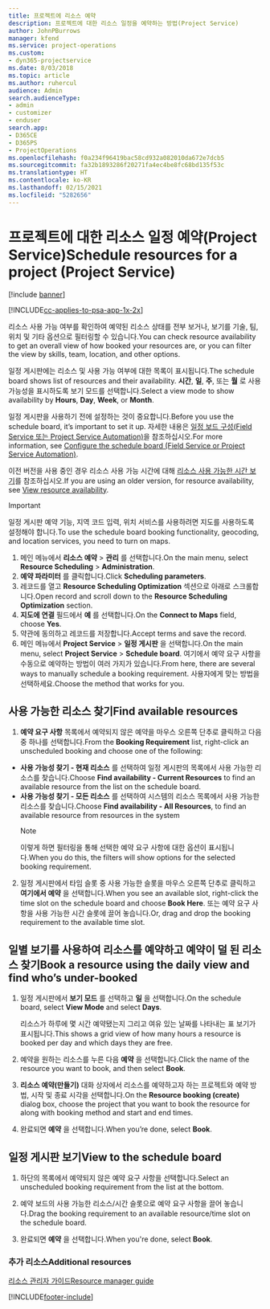 ```yaml
---
title: 프로젝트에 리소스 예약
description: 프로젝트에 대한 리소스 일정을 예약하는 방법(Project Service)
author: JohnPBurrows
manager: kfend
ms.service: project-operations
ms.custom:
- dyn365-projectservice
ms.date: 8/03/2018
ms.topic: article
ms.author: ruhercul
audience: Admin
search.audienceType:
- admin
- customizer
- enduser
search.app:
- D365CE
- D365PS
- ProjectOperations
ms.openlocfilehash: f0a234f96419bac58cd932a082010da672e7dcb5
ms.sourcegitcommit: fa32b1893286f20271fa4ec4be8fc68bd135f53c
ms.translationtype: HT
ms.contentlocale: ko-KR
ms.lasthandoff: 02/15/2021
ms.locfileid: "5282656"
---
```

# <a name="schedule-resources-for-a-project-project-service"></a><span data-ttu-id="4cae5-103">프로젝트에 대한 리소스 일정 예약(Project Service)</span><span class="sxs-lookup"><span data-stu-id="4cae5-103">Schedule resources for a project (Project Service)</span></span>

[!include [banner](../includes/psa-now-project-operations.md)]

[!INCLUDE[cc-applies-to-psa-app-1x-2x](../includes/cc-applies-to-psa-app-1x-2x.md)]

<span data-ttu-id="4cae5-104">리소스 사용 가능 여부를 확인하여 예약된 리소스 상태를 전부 보거나, 보기를 기술, 팀, 위치 및 기타 옵션으로 필터링할 수 있습니다.</span><span class="sxs-lookup"><span data-stu-id="4cae5-104">You can check resource availability to get an overall view of how booked your resources are, or you can filter the view by skills, team, location, and other options.</span></span>  
  
<span data-ttu-id="4cae5-105">일정 게시판에는 리소스 및 사용 가능 여부에 대한 목록이 표시됩니다.</span><span class="sxs-lookup"><span data-stu-id="4cae5-105">The schedule board shows list of resources and their availability.</span></span> <span data-ttu-id="4cae5-106">**시간**, **일**, **주**, 또는 **월** 로 사용 가능성을 표시하도록 보기 모드를 선택합니다.</span><span class="sxs-lookup"><span data-stu-id="4cae5-106">Select a view mode to show availability by **Hours**, **Day**, **Week**, or **Month**.</span></span>  
  
<span data-ttu-id="4cae5-107">일정 게시판을 사용하기 전에 설정하는 것이 중요합니다.</span><span class="sxs-lookup"><span data-stu-id="4cae5-107">Before you use the schedule board, it’s important to set it up.</span></span> <span data-ttu-id="4cae5-108">자세한 내용은 [일정 보드 구성(Field Service 또는 Project Service Automation)](https://docs.microsoft.com/dynamics365/field-service/configure-schedule-board)을 참조하십시오.</span><span class="sxs-lookup"><span data-stu-id="4cae5-108">For more information, see [Configure the schedule board (Field Service or Project Service Automation)](https://docs.microsoft.com/dynamics365/field-service/configure-schedule-board).</span></span>
  
<span data-ttu-id="4cae5-109">이전 버전을 사용 중인 경우 리소스 사용 가능 시간에 대해 [리소스 사용 가능한 시간 보기](../psa/view-resource-availability.md)를 참조하십시오.</span><span class="sxs-lookup"><span data-stu-id="4cae5-109">If you are using an older version, for resource availability, see [View resource availability](../psa/view-resource-availability.md).</span></span>  

> [!IMPORTANT]
>  <span data-ttu-id="4cae5-110">일정 게시판 예약 기능, 지역 코드 입력, 위치 서비스를 사용하려면 지도를 사용하도록 설정해야 합니다.</span><span class="sxs-lookup"><span data-stu-id="4cae5-110">To use the schedule board booking functionality, geocoding, and location services, you need to turn on maps.</span></span>  
> 
> 1. <span data-ttu-id="4cae5-111">메인 메뉴에서 **리소스 예약** > **관리** 를 선택합니다.</span><span class="sxs-lookup"><span data-stu-id="4cae5-111">On the main menu, select **Resource Scheduling** > **Administration**.</span></span>  
> 2. <span data-ttu-id="4cae5-112">**예약 파라미터** 를 클릭합니다.</span><span class="sxs-lookup"><span data-stu-id="4cae5-112">Click **Scheduling parameters**.</span></span>  
> 3. <span data-ttu-id="4cae5-113">레코드를 열고 **Resource Scheduling Optimization** 섹션으로 아래로 스크롤합니다.</span><span class="sxs-lookup"><span data-stu-id="4cae5-113">Open record and scroll down to the **Resource Scheduling Optimization** section.</span></span>  
> 4. <span data-ttu-id="4cae5-114">**지도에 연결** 필드에서 **예** 를 선택합니다.</span><span class="sxs-lookup"><span data-stu-id="4cae5-114">On the **Connect to Maps** field, choose **Yes**.</span></span>  
> 5. <span data-ttu-id="4cae5-115">약관에 동의하고 레코드를 저장합니다.</span><span class="sxs-lookup"><span data-stu-id="4cae5-115">Accept terms and save the record.</span></span>  
> 6. <span data-ttu-id="4cae5-116">메인 메뉴에서 **Project Service** > **일정 게시판** 을 선택합니다.</span><span class="sxs-lookup"><span data-stu-id="4cae5-116">On the main menu, select **Project Service** > **Schedule board**.</span></span> <span data-ttu-id="4cae5-117">여기에서 예약 요구 사항을 수동으로 예약하는 방법이 여러 가지가 있습니다.</span><span class="sxs-lookup"><span data-stu-id="4cae5-117">From here, there are several ways to manually schedule a booking requirement.</span></span> <span data-ttu-id="4cae5-118">사용자에게 맞는 방법을 선택하세요.</span><span class="sxs-lookup"><span data-stu-id="4cae5-118">Choose the method that works for you.</span></span>
  
## <a name="find-available-resources"></a><span data-ttu-id="4cae5-119">사용 가능한 리소스 찾기</span><span class="sxs-lookup"><span data-stu-id="4cae5-119">Find available resources</span></span>

1.  <span data-ttu-id="4cae5-120">**예약 요구 사항** 목록에서 예약되지 않은 예약을 마우스 오른쪽 단추로 클릭하고 다음 중 하나를 선택합니다.</span><span class="sxs-lookup"><span data-stu-id="4cae5-120">From the **Booking Requirement** list, right-click an unscheduled booking and choose one of the following:</span></span>  
  
- <span data-ttu-id="4cae5-121">**사용 가능성 찾기 - 현재 리소스** 를 선택하여 일정 게시판의 목록에서 사용 가능한 리소스를 찾습니다.</span><span class="sxs-lookup"><span data-stu-id="4cae5-121">Choose **Find availability - Current Resources** to find an available resource from the list on the schedule board.</span></span>  
- <span data-ttu-id="4cae5-122">**사용 가능성 찾기 - 모든 리소스** 를 선택하여 시스템의 리소스 목록에서 사용 가능한 리소스를 찾습니다.</span><span class="sxs-lookup"><span data-stu-id="4cae5-122">Choose **Find availability - All Resources**, to find an available resource from resources in the system</span></span>  
   > [!NOTE]
   >  <span data-ttu-id="4cae5-123">이렇게 하면 필터링을 통해 선택한 예약 요구 사항에 대한 옵션이 표시됩니다.</span><span class="sxs-lookup"><span data-stu-id="4cae5-123">When you do this, the filters will show options for the selected booking requirement.</span></span>  
  
2. <span data-ttu-id="4cae5-124">일정 게시판에서 타임 슬롯 중 사용 가능한 슬롯을 마우스 오른쪽 단추로 클릭하고 **여기에서 예약** 을 선택합니다.</span><span class="sxs-lookup"><span data-stu-id="4cae5-124">When you see an available slot, right-click the time slot on the schedule board and choose **Book Here**.</span></span> <span data-ttu-id="4cae5-125">또는 예약 요구 사항을 사용 가능한 시간 슬롯에 끌어 놓습니다.</span><span class="sxs-lookup"><span data-stu-id="4cae5-125">Or, drag and drop the booking requirement to the available time slot.</span></span>  
  

## <a name="book-a-resource-using-the-daily-view-and-find-whos-under-booked"></a><span data-ttu-id="4cae5-126">일별 보기를 사용하여 리소스를 예약하고 예약이 덜 된 리소스 찾기</span><span class="sxs-lookup"><span data-stu-id="4cae5-126">Book a resource using the daily view and find who’s under-booked</span></span>
  
1.  <span data-ttu-id="4cae5-127">일정 게시판에서 **보기 모드** 를 선택하고 **일** 을 선택합니다.</span><span class="sxs-lookup"><span data-stu-id="4cae5-127">On the schedule board, select **View Mode** and select **Days**.</span></span>  
  
    <span data-ttu-id="4cae5-128">리소스가 하루에 몇 시간 예약됐는지 그리고 여유 있는 날짜를 나타내는 표 보기가 표시됩니다.</span><span class="sxs-lookup"><span data-stu-id="4cae5-128">This shows a grid view of how many hours a resource is booked per day and which days they are free.</span></span>  
  
2.  <span data-ttu-id="4cae5-129">예약을 원하는 리소스를 누른 다음 **예약** 을 선택합니다.</span><span class="sxs-lookup"><span data-stu-id="4cae5-129">Click the name of the resource you want to book, and then select **Book**.</span></span>  
  
3.  <span data-ttu-id="4cae5-130">**리소스 예약(만들기)** 대화 상자에서 리소스를 예약하고자 하는 프로젝트와 예약 방법, 시작 및 종료 시각을 선택합니다.</span><span class="sxs-lookup"><span data-stu-id="4cae5-130">On the **Resource booking (create)** dialog box, choose the project that you want to book the resource for along with booking method and start and end times.</span></span>  
  
4.  <span data-ttu-id="4cae5-131">완료되면 **예약** 을 선택합니다.</span><span class="sxs-lookup"><span data-stu-id="4cae5-131">When you’re done, select **Book**.</span></span>  
  
## <a name="view-to-the-schedule-board"></a><span data-ttu-id="4cae5-132">일정 게시판 보기</span><span class="sxs-lookup"><span data-stu-id="4cae5-132">View to the schedule board</span></span>
  
1.  <span data-ttu-id="4cae5-133">하단의 목록에서 예약되지 않은 예약 요구 사항을 선택합니다.</span><span class="sxs-lookup"><span data-stu-id="4cae5-133">Select an unscheduled booking requirement from the list at the bottom.</span></span>  
  
2.  <span data-ttu-id="4cae5-134">예약 보드의 사용 가능한 리소스/시간 슬롯으로 예약 요구 사항을 끌어 놓습니다.</span><span class="sxs-lookup"><span data-stu-id="4cae5-134">Drag the booking requirement to an available resource/time slot on the schedule board.</span></span>  
  
3.  <span data-ttu-id="4cae5-135">완료되면 **예약** 을 선택합니다.</span><span class="sxs-lookup"><span data-stu-id="4cae5-135">When you're done, select **Book**.</span></span>  
  
### <a name="additional-resources"></a><span data-ttu-id="4cae5-136">추가 리소스</span><span class="sxs-lookup"><span data-stu-id="4cae5-136">Additional resources</span></span>  
 [<span data-ttu-id="4cae5-137">리소스 관리자 가이드</span><span class="sxs-lookup"><span data-stu-id="4cae5-137">Resource manager guide</span></span>](../psa/resource-manager-guide.md)


[!INCLUDE[footer-include](../includes/footer-banner.md)]